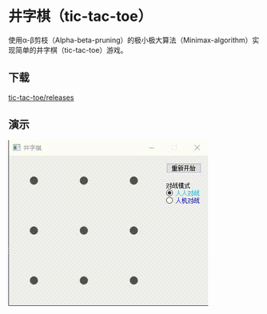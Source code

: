# 井字棋（tic-tac-toe）

使用α-β剪枝（Alpha-beta-pruning）的极小极大算法（Minimax-algorithm）实现简单的井字棋（tic-tac-toe）游戏。

## 下载

[tic-tac-toe/releases](https://github.com/huihut/tic-tac-toe/releases)

## 演示

![demo.gif](images/demo.gif)
